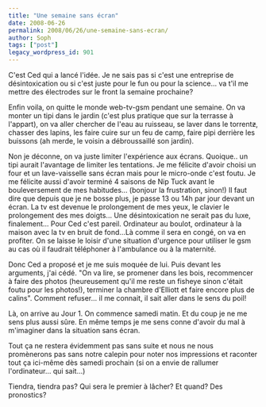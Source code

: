 ```yaml
---
title: "Une semaine sans écran"
date: 2008-06-26
permalink: 2008/06/26/une-semaine-sans-ecran/
author: Soph
tags: ["post"]
legacy_wordpress_id: 901
---
```


C'est Ced qui a lancé l'idée. Je ne sais pas si c'est une entreprise de désintoxication ou si c'est juste pour le fun ou pour la science... va t'il me mettre des électrodes sur le front la semaine prochaine?

Enfin voila, on quitte le monde web-tv-gsm pendant une semaine. On va monter un tipi dans le jardin (c'est plus pratique que sur la terrasse à l'appart), on va aller chercher de l'eau au ruisseau, se laver dans le torrent<span style="text-decoration: line-through;">z</span>, chasser des lapins, les faire cuire sur un feu de camp, faire pipi derrière les buissons (ah merde, le voisin a débroussaillé son jardin).

<!-- excerpt -->

Non je déconne, on va juste limiter l'expérience aux écrans. Quoique.. un tipi aurait l'avantage de limiter les tentations. Je me félicite d'avoir choisi un four et un lave-vaisselle sans écran mais pour le micro-onde c'est foutu. Je me félicite aussi d'avoir terminé 4 saisons de Nip Tuck avant le bouleversement de mes habitudes... (bonjour la frustration, sinon!) Il faut dire que depuis que je ne bosse plus, je passe 13 ou 14h par jour devant un écran. La tv est devenue le prolongement de mes yeux, le clavier le prolongement des mes doigts... Une désintoxication ne serait pas du luxe, finalement... Pour Ced c'est pareil. Ordinateur au boulot, ordinateur à la maison avec la tv en bruit de fond...Là comme il sera en congé, on va en profiter. On se laisse le loisir d'une situation d'urgence pour utiliser le gsm au cas où il faudrait téléphoner à l'ambulance ou à la maternité.

Donc Ced a proposé et je me suis moquée de lui. Puis devant les arguments, j'ai cédé. "On va lire, se promener dans les bois, recommencer à faire des photos (heureusement qu'il me reste un fisheye sinon c'était foutu pour les photos!), terminer la chambre d'Elliott et faire encore plus de calins". Comment refuser... il me connait, il sait aller dans le sens du poil!

Là, on arrive au Jour 1. On commence samedi matin. Et du coup je ne me sens plus aussi sûre. En même temps je me sens conne d'avoir du mal à m'imaginer dans la situation sans écran.

Tout ça ne restera évidemment pas sans suite et nous ne nous promènerons pas sans notre calepin pour noter nos impressions et raconter tout ça ici-même dès samedi prochain (si on a envie de rallumer l'ordinateur... qui sait...)

Tiendra, tiendra pas? Qui sera le premier à lâcher? Et quand? Des pronostics?
